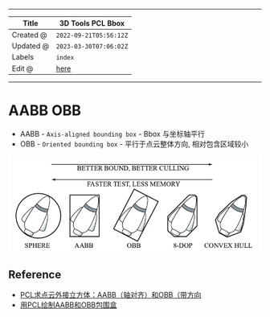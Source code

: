 -----

| Title     | 3D Tools PCL Bbox                                     |
| --------- | ----------------------------------------------------- |
| Created @ | `2022-09-21T05:56:12Z`                                |
| Updated @ | `2023-03-30T07:06:02Z`                                |
| Labels    | `index`                                               |
| Edit @    | [here](https://github.com/junxnone/aiwiki/issues/315) |

-----

# AABB OBB

  - AABB - `Axis-aligned bounding box` - Bbox 与坐标轴平行
  - OBB - `Oriented bounding box` - 平行于点云整体方向, 相对包含区域较小

![image](media/585b5594f4241b4fbb7852cbf01bb6f6e553d64a.png)

## Reference

  - [PCL求点云外接立方体：AABB（轴对齐）和OBB（带方向](https://blog.csdn.net/h649070/article/details/112308932)
  - [用PCL绘制AABB和OBB包围盒](https://blog.csdn.net/u012010729/article/details/104115932)
